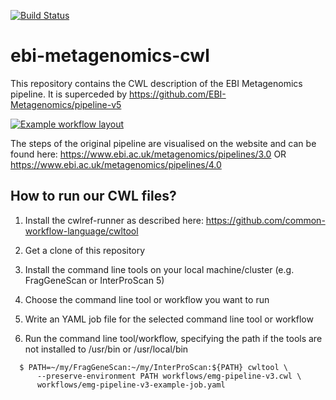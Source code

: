 [![Build Status](https://travis-ci.org/EBI-Metagenomics/ebi-metagenomics-cwl.svg?branch=master)](https://travis-ci.org/EBI-Metagenomics/ebi-metagenomics-cwl)

# ebi-metagenomics-cwl
This repository contains the CWL description of the EBI Metagenomics pipeline. It is superceded by https://github.com/EBI-Metagenomics/pipeline-v5

[![Example workflow layout](https://view.commonwl.org/workflows/594809bd857aba0001dad385/graph/png)](https://view.commonwl.org/workflows/github.com/ProteinsWebTeam/ebi-metagenomics-cwl/tree/master/workflows/emg-pipeline-v3.cwl)

The steps of the original pipeline are visualised on the website and can be found here:
https://www.ebi.ac.uk/metagenomics/pipelines/3.0
OR
https://www.ebi.ac.uk/metagenomics/pipelines/4.0

## How to run our CWL files?

1. Install the cwlref-runner as described here:
https://github.com/common-workflow-language/cwltool

2. Get a clone of this repository

3. Install the command line tools on your local machine/cluster (e.g. FragGeneScan or InterProScan 5)

4. Choose the command line tool or workflow you want to run

5. Write an YAML job file for the selected command line tool or workflow

6. Run the command line tool/workflow, specifying the path if the tools are not
   installed to /usr/bin or /usr/local/bin
```
  $ PATH=~/my/FragGeneScan:~/my/InterProScan:${PATH} cwltool \
      --preserve-environment PATH workflows/emg-pipeline-v3.cwl \
      workflows/emg-pipeline-v3-example-job.yaml
```
